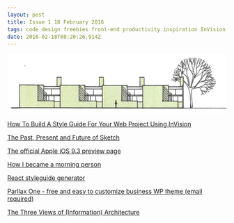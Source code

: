 ```yaml
---
layout: post
title: Issue 1 18 February 2016
tags: code design freebies front-end productivity inspiration InVision
date: 2016-02-18T08:20:26.914Z
---
```

![How To Build A Style Guide For Your Web Project Using InVision](/assets/uploads/issue-1.png "How To Build A Style Guide For Your Web Project Using InVision")

<a href="http://www.youandco.com.au/blog/how-to-build-a-style-guide-for-your-web-project-using-invision" target="_blank">How To Build A Style Guide For Your Web Project Using InVision</a>

<a href="https://medium.com/habit-of-introspection/the-past-present-and-future-of-sketch-d5237879b7af" target="_blank">The Past, Present and Future of Sketch</a>

<a href="http://www.apple.com/ios/preview/" target="_blank">The official Apple iOS 9.3 preview page</a>

<a href="http://colejfox.com/become-a-morning-person/" target="_blank">How I became a morning person</a>

<a href="https://github.com/sapegin/react-styleguidist" target="_blank">React styleguide generator</a>

<a href="http://themeisle.com/themes/parallax-one" target="_blank">Parllax One - free and easy to customize business WP theme (email required)</a>

<a href="http://www.uxbooth.com/articles/three-views-of-information-architecture/" target="_blank">The Three Views of (Information) Architecture</a>
